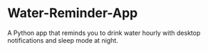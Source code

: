 # Water-Reminder-App
A Python app that reminds you to drink water hourly with desktop notifications and sleep mode at night.
